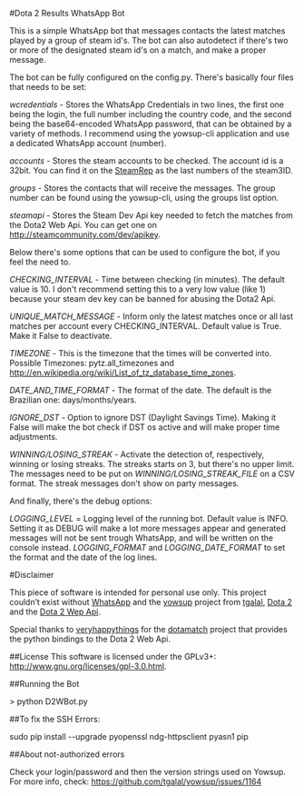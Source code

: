 #Dota 2 Results WhatsApp Bot

This is a simple WhatsApp bot that messages contacts the latest matches played by a group of steam id's. The bot can also autodetect if there's two or more of the designated steam id's on a match, and make a proper message. 

The bot can be fully configured on the config.py. There's basically four files that needs to be set:

*wcredentials* - Stores the WhatsApp Credentials in two lines, the first one being the login, the full number including the country code, and the second being the base64-encoded WhatsApp password, that can be obtained by a variety of methods. 
I recommend using the yowsup-cli application and use a dedicated WhatsApp account (number). 

*accounts* - Stores the steam accounts to be checked. The account id is a 32bit. You can find it on the [SteamRep](http://steamrep.com) as the last numbers of the steam3ID.

*groups* - Stores the contacts that will receive the messages. The group number can be found using the yowsup-cli, using the groups list option.

*steamapi* - Stores the Steam Dev Api key needed to fetch the matches from the Dota2 Web Api. You can get one on http://steamcommunity.com/dev/apikey.

Below there's some options that can be used to configure the bot, if you feel the need to.

*CHECKING_INTERVAL* - Time between checking (in minutes). The default value is 10. I don't recommend setting this to a very low value (like 1) because your steam dev key can be banned for abusing the Dota2 Api.

*UNIQUE_MATCH_MESSAGE* - Inform only the latest matches once or all last matches per account every CHECKING_INTERVAL. Default value is True. Make it False to deactivate.

*TIMEZONE* - This is the timezone that the times will be converted into. Possible Timezones: pytz.all_timezones and http://en.wikipedia.org/wiki/List_of_tz_database_time_zones.

*DATE_AND_TIME_FORMAT* - The format of the date. The default is the Brazilian one: days/months/years.

*IGNORE_DST* - Option to ignore DST (Daylight Savings Time). Making it False will make the bot check if DST os active and will make proper time adjustments.

*WINNING/LOSING_STREAK* - Activate the detection of, respectively, winning or losing streaks. The streaks starts on 3, but there's no upper limit.
The messages need to be put on *WINNING/LOSING_STREAK_FILE* on a CSV format. The streak messages don't show on party messages.

And finally, there's the debug options:

*LOGGING_LEVEL* = Logging level of the running bot. Default value is INFO. Setting it as DEBUG will make a lot more messages appear and generated messages will not be sent trough WhatsApp, and will be written on the console instead.
*LOGGING_FORMAT* and *LOGGING_DATE_FORMAT* to set the format and the date of the log lines.

#Disclaimer

This piece of software is intended for personal use only. This project couldn’t exist without [WhatsApp](https://www.whatsapp.com/) and the [yowsup](https://github.com/tgalal/yowsup) project from [tgalal](https://github.com/tgalal), [Dota 2](http://www.dota2.com) and the [Dota 2 Wep Api](http://dev.dota2.com/showthread.php?t=47115). 

Special thanks to [veryhappythings](https://github.com/veryhappythings) for the [dotamatch](https://github.com/veryhappythings/dotamatch) project that provides the python bindings to the Dota 2 Web Api.

##License
This software  is licensed under the GPLv3+: http://www.gnu.org/licenses/gpl-3.0.html.

##Running the Bot

\> python D2WBot.py 

##To fix the SSH Errors:

sudo pip install --upgrade pyopenssl ndg-httpsclient pyasn1 pip

##About not-authorized errors

Check your login/password and then the version strings used on Yowsup. For more info, check: https://github.com/tgalal/yowsup/issues/1164